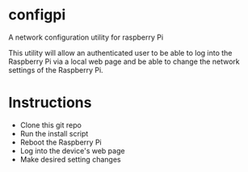 # configpi
A network configuration utility for raspberry Pi

This utility will allow an authenticated user to be able to log into the Raspberry Pi via a local web page and be able to change the network settings of the Raspberry Pi. 

# Instructions
- Clone this git repo
- Run the install script
- Reboot the Raspberry Pi
- Log into the device's web page
- Make desired setting changes
